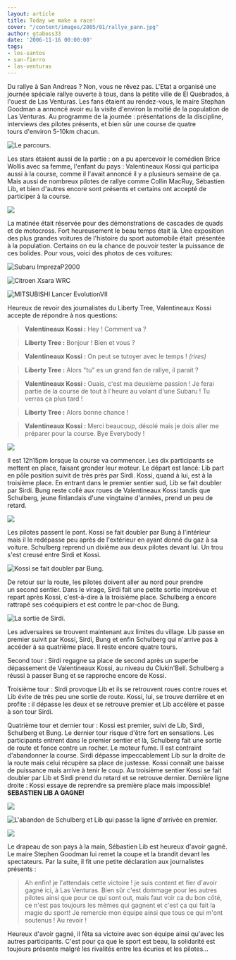 ```yaml
---
layout: article
title: Today we make a race!
cover: "/content/images/2005/01/rallye_pann.jpg"
author: gtaboss33
date: '2006-11-16 00:00:00'
tags:
- los-santos
- san-fierro
- las-venturas
---
```


Du rallye à San Andreas ? Non, vous ne rêvez pas. L'Etat a organisé&nbsp;une journée spéciale rallye ouverte à tous, dans la petite ville de El Quebrados, à l'ouest de Las Venturas. Les fans étaient au rendez-vous, le maire Stephan Goodman a annoncé avoir eu la visite d'environ la moitié de la population de Las Venturas. Au programme de la journée : présentations de la discipline, interviews des pilotes présents, et bien sûr une course de&nbsp;quatre tours&nbsp;d'environ&nbsp;5-10km chacun.

![Le parcours.](  /content/images/2005/01/rallye_carte.jpg)

Les stars étaient aussi de la partie : on a pu apercevoir le comédien Brice Wollis avec sa femme, l'enfant du pays : Valentineaux Kossi qui participa aussi à la course, comme il l'avait annoncé il y a plusieurs&nbsp;semaine de ça. Mais aussi de nombreux pilotes de rallye comme Collin MacRuy, Sébastien Lib, et bien d'autres encore sont présents et certains ont accepté de participer à la course.

![](  /content/images/2005/01/rallye_stunt.jpg)

La matinée était réservée pour des démonstrations de cascades de quads et de motocross. Fort heureusement le beau temps était là. Une exposition des plus grandes voitures de l'histoire du sport automobile était&nbsp; présentée à la population. Certains on&nbsp;eu&nbsp;la chance de pouvoir tester la puissance de ces bolides. Pour vous, voici des photos de ces voitures:

![Subaru ImprezaP2000](  /content/images/2005/01/rallye_sub.jpg)

![Citroen Xsara WRC](  /content/images/2005/01/rallye_citro.jpg)

![MITSUBISHI Lancer EvolutionVII](  /content/images/2005/01/rallye_mit.jpg)

Heureux de revoir des journalistes du Liberty Tree, Valentineaux Kossi accepte de répondre à nos questions:

> **Valentineaux Kossi :** Hey ! Comment va ?

> **Liberty Tree :** Bonjour ! Bien et vous ?

> **Valentineaux Kossi :** On peut se tutoyer avec le temps ! _(rires)_

> **Liberty Tree :** Alors "tu" es un grand fan de rallye, il parait ?

> **Valentineaux Kossi :** Ouais, c'est ma deuxième passion ! Je ferai partie de la course de tout à l'heure au volant d'une Subaru ! Tu verras ça plus tard !

> **Liberty Tree :** Alors bonne chance !

> **Valentineaux Kossi :** Merci beaucoup, désolé mais je dois aller me préparer pour la course. Bye Everybody !

![](  /content/images/2005/01/rallye_1.jpg)

Il est 12h15pm lorsque la course va commencer. Les dix participants se mettent en place, faisant gronder leur moteur. Le départ est lancé: Lib part en pôle position suivit de très près par Sirdi. Kossi, quand à lui, est à la troisième place. En entrant dans le premier sentier sud, Lib se fait doubler par Sirdi. Bung reste collé aux roues de&nbsp;Valentineaux Kossi tandis que Schulberg, jeune finlandais d'une vingtaine d'années, prend un peu de retard.

![](  /content/images/2005/01/rallye_2.jpg)

Les pilotes passent le pont. Kossi se fait doubler par&nbsp;Bung à l'intérieur mais&nbsp;il le redépasse peu après de l'extérieur en ayant donné du gaz à sa voiture. Schulberg reprend un dixième aux deux pilotes devant lui. Un&nbsp;trou s'est creusé entre Sirdi et Kossi.

![Kossi se fait doubler par Bung.](  /content/images/2005/01/rallye_3.jpg)

De retour sur la route, les pilotes doivent aller au nord pour prendre un&nbsp;second sentier. Dans le virage, Sirdi fait une petite sortie imprévue et repart après Kossi, c'est-à-dire à la troisième&nbsp;place. Schulberg a encore rattrapé ses coéquipiers et est contre le par-choc de Bung.

![La sortie de Sirdi.](  /content/images/2005/01/rallye_4.jpg)

Les adversaires se trouvent maintenant aux limites du village. Lib passe en premier suivit par Kossi, Sirdi, Bung et enfin Schulberg qui n'arrive pas à accéder à sa quatrième place. Il reste encore&nbsp;quatre tours.

Second tour : Sirdi regagne sa place de second après un superbe dépassement de Valentineaux Kossi, au niveau du Clukin'Bell. Schulberg a réussi&nbsp;à passer Bung et se rapproche encore de Kossi.

Troisième tour : Sirdi provoque Lib et ils se retrouvent roues contre roues et Lib évite de très peu une sortie de route. Kossi, lui, se trouve derrière et en profite : il dépasse les deux et se retrouve premier et Lib accélère et passe à son tour&nbsp;Sirdi.

Quatrième tour et dernier tour : Kossi est premier, suivi de Lib, Sirdi, Schulberg et Bung. Le dernier tour risque d'être fort en sensations.&nbsp;Les participants entrent dans le&nbsp;premier sentier et là, Schulberg fait une sortie de route et fonce contre un rocher. Le moteur fume. Il est contraint d'abandonner la course.&nbsp;Sirdi dépasse impeccablement Lib&nbsp;sur la&nbsp;droite de la route mais celui récupère sa place de justesse. Kossi&nbsp;connaît une baisse de puissance mais arrive à tenir le coup. Au troisième sentier Kossi se fait doubler par&nbsp;Lib et&nbsp;Sirdi prend du retard et se retrouve dernier. Dernière ligne droite : Kossi essaye de reprendre sa première place mais impossible!&nbsp; **SEBASTIEN LIB&nbsp;A&nbsp;GAGNE!**

![](  /content/images/2005/01/rallye_7.jpg)

![L'abandon de Schulberg et Lib qui passe la ligne d'arrivée en premier.](  /content/images/2005/01/rallye_8.jpg)

![](  /content/images/2005/01/rallye_vict.jpg)

Le drapeau de son pays à la main, Sébastien Lib est heureux d'avoir gagné. Le maire Stephen Goodman lui remet la coupe et la brandit devant les spectateurs. Par la suite, il fit une petite déclaration aux journalistes présents :

> Ah enfin! je l'attendais cette victoire ! je suis content et fier d'avoir gagné ici, à Las Venturas. Bien sûr c'est dommage pour les autres pilotes ainsi que pour ce qui sont out, mais faut voir ca du bon côté, ce n'est pas toujours les mêmes qui gagnent et c'est ça qui fait la magie du sport! Je remercie mon équipe ainsi que tous ce qui m'ont soutenus ! Au revoir !

Heureux d'avoir gagné, il fêta sa victoire avec son équipe ainsi qu'avec les autres participants. C'est pour ça que le sport est beau, la solidarité est toujours présente malgré les rivalités entre les écuries et les pilotes...

<!--kg-card-end: markdown-->
